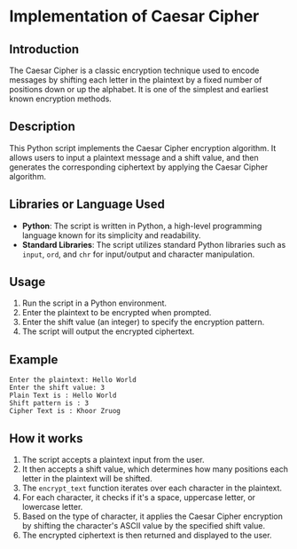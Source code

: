 # Implementation of Caesar Cipher

## Introduction
The Caesar Cipher is a classic encryption technique used to encode messages by shifting each letter in the plaintext by a fixed number of positions down or up the alphabet. It is one of the simplest and earliest known encryption methods.

## Description
This Python script implements the Caesar Cipher encryption algorithm. It allows users to input a plaintext message and a shift value, and then generates the corresponding ciphertext by applying the Caesar Cipher algorithm.

## Libraries or Language Used
- **Python**: The script is written in Python, a high-level programming language known for its simplicity and readability.
- **Standard Libraries**: The script utilizes standard Python libraries such as `input`, `ord`, and `chr` for input/output and character manipulation.

## Usage

1. Run the script in a Python environment.
2. Enter the plaintext to be encrypted when prompted.
3. Enter the shift value (an integer) to specify the encryption pattern.
4. The script will output the encrypted ciphertext.

## Example

```plaintext
Enter the plaintext: Hello World
Enter the shift value: 3
Plain Text is : Hello World
Shift pattern is : 3
Cipher Text is : Khoor Zruog
```

## How it works

1. The script accepts a plaintext input from the user.
2. It then accepts a shift value, which determines how many positions each letter in the plaintext will be shifted.
3. The `encrypt_text` function iterates over each character in the plaintext.
4. For each character, it checks if it's a space, uppercase letter, or lowercase letter.
5. Based on the type of character, it applies the Caesar Cipher encryption by shifting the character's ASCII value by the specified shift value.
6. The encrypted ciphertext is then returned and displayed to the user.



